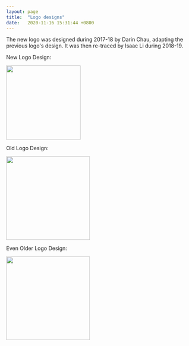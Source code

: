 ```yaml
---
layout: page
title:  "Logo designs"
date:   2020-11-16 15:31:44 +0800
---
```


The new logo was designed during 2017-18 by Darin Chau, adapting the previous logo's design. It was then re-traced by Isaac Li during 2018-19.

New Logo Design:

 <img src="{{site.url}}/download/Logos/New.jpg"  height="200"> 

Old Logo Design:

 <img src="{{site.url}}/download/Logos/Old.jpg"  height="225"> 

Even Older Logo Design:

 <img src="{{site.url}}/download/Logos/Older.jpg"  height="225"> 
